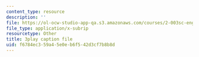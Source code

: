 ```yaml
---
content_type: resource
description: ''
file: https://ol-ocw-studio-app-qa.s3.amazonaws.com/courses/2-003sc-engineering-dynamics-fall-2011/f6784ec359a45e0eb6f542d3cf7b8b8d_f1pxiNDTyHc.vtt
file_type: application/x-subrip
resourcetype: Other
title: 3play caption file
uid: f6784ec3-59a4-5e0e-b6f5-42d3cf7b8b8d
---
```

